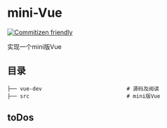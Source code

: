 # mini-Vue

[![Commitizen friendly](https://img.shields.io/badge/commitizen-friendly-brightgreen.svg)](http://commitizen.github.io/cz-cli/)

实现一个mini版Vue

## 目录

```
├── vue-dev                           # 源码及阅读
├── src                               # mini版Vue
```

## toDos



